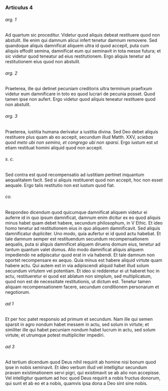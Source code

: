 ### Articulus 4

###### arg. 1
Ad quartum sic proceditur. Videtur quod aliquis debeat restituere quod non abstulit. Ille enim qui damnum alicui infert tenetur damnum removere. Sed quandoque aliquis damnificat aliquem ultra id quod accepit, puta cum aliquis effodit semina, damnificat eum qui seminavit in tota messe futura; et sic videtur quod teneatur ad eius restitutionem. Ergo aliquis tenetur ad restitutionem eius quod non abstulit.

###### arg. 2
Praeterea, ille qui detinet pecuniam creditoris ultra terminum praefixum videtur eum damnificare in toto eo quod lucrari de pecunia posset. Quod tamen ipse non aufert. Ergo videtur quod aliquis teneatur restituere quod non abstulit.

###### arg. 3
Praeterea, iustitia humana derivatur a iustitia divina. Sed Deo debet aliquis restituere plus quam ab eo accepit, secundum illud Matth. XXV, *sciebas quod meto ubi non semino, et congrego ubi non sparsi*. Ergo iustum est ut etiam restituat homini aliquid quod non accepit.

###### s. c.
Sed contra est quod recompensatio ad iustitiam pertinet inquantum aequalitatem facit. Sed si aliquis restitueret quod non accepit, hoc non esset aequale. Ergo talis restitutio non est iustum quod fiat.

###### co.
Respondeo dicendum quod quicumque damnificat aliquem videtur ei auferre id in quo ipsum damnificat, damnum enim dicitur ex eo quod aliquis minus habet quam debet habere, secundum philosophum, in V Ethic. Et ideo homo tenetur ad restitutionem eius in quo aliquem damnificavit. Sed aliquis damnificatur dupliciter. Uno modo, quia aufertur ei id quod actu habebat. Et tale damnum semper est restituendum secundum recompensationem aequalis, puta si aliquis damnificet aliquem diruens domum eius, tenetur ad tantum quantum valet domus. Alio modo damnificat aliquis aliquem impediendo ne adipiscatur quod erat in via habendi. Et tale damnum non oportet recompensare ex aequo. Quia minus est habere aliquid virtute quam habere actu. Qui autem est in via adipiscendi aliquid habet illud solum secundum virtutem vel potentiam. Et ideo si redderetur ei ut haberet hoc in actu, restitueretur ei quod est ablatum non simplum, sed multiplicatum, quod non est de necessitate restitutionis, ut dictum est. Tenetur tamen aliquam recompensationem facere, secundum conditionem personarum et negotiorum.

###### ad 1
Et per hoc patet responsio ad primum et secundum. Nam ille qui semen sparsit in agro nondum habet messem in actu, sed solum in virtute; et similiter ille qui habet pecuniam nondum habet lucrum in actu, sed solum virtute; et utrumque potest multipliciter impediri.

###### ad 3
Ad tertium dicendum quod Deus nihil requirit ab homine nisi bonum quod ipse in nobis seminavit. Et ideo verbum illud vel intelligitur secundum pravam existimationem servi pigri, qui existimavit se ab alio non accepisse. Vel intelligitur quantum ad hoc quod Deus requirit a nobis fructus donorum, qui sunt et ab eo et a nobis, quamvis ipsa dona a Deo sint sine nobis.

